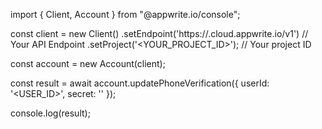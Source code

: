 import { Client, Account } from "@appwrite.io/console";

const client = new Client()
    .setEndpoint('https://<REGION>.cloud.appwrite.io/v1') // Your API Endpoint
    .setProject('<YOUR_PROJECT_ID>'); // Your project ID

const account = new Account(client);

const result = await account.updatePhoneVerification({
    userId: '<USER_ID>',
    secret: '<SECRET>'
});

console.log(result);
